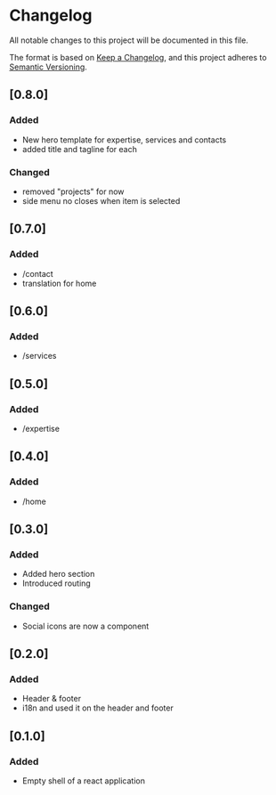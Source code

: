 # Changelog

All notable changes to this project will be documented in this file.

The format is based on [Keep a Changelog](https://keepachangelog.com/en/1.0.0/),
and this project adheres to [Semantic Versioning](https://semver.org/spec/v2.0.0.html).

## [0.8.0]
### Added
* New hero template for expertise, services and contacts
* added title and tagline for each

### Changed
* removed "projects" for now
* side menu no closes when item is selected 


## [0.7.0]

### Added

* /contact
* translation for home

## [0.6.0]

### Added

* /services

## [0.5.0]

### Added

* /expertise

## [0.4.0]

### Added

* /home

## [0.3.0]

### Added

* Added hero section
* Introduced routing

### Changed

* Social icons are now a component

## [0.2.0]

### Added

* Header & footer
* i18n and used it on the header and footer

## [0.1.0]

### Added

* Empty shell of a react application

